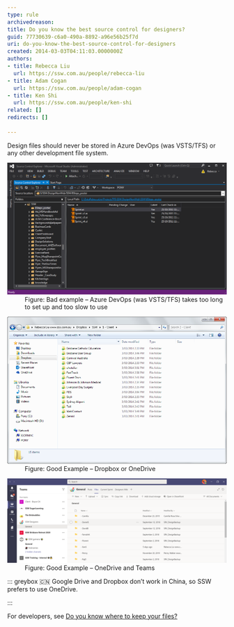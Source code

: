 ```yaml
---
type: rule
archivedreason: 
title: Do you know the best source control for designers?
guid: 77730639-c6a0-490a-8892-a96e56b25f7d
uri: do-you-know-the-best-source-control-for-designers
created: 2014-03-03T04:11:03.0000000Z
authors:
- title: Rebecca Liu
  url: https://ssw.com.au/people/rebecca-liu
- title: Adam Cogan
  url: https://ssw.com.au/people/adam-cogan
- title: Ken Shi
  url: https://ssw.com.au/people/ken-shi
related: []
redirects: []

---
```


Design files should never be stored in Azure DevOps (was VSTS/TFS) or any other development file system.

<!--endintro-->
<dl class="badImage"><dt> 
      <img src="Designer-Source-Control-TFS.png" alt="" style="width:750px;"> 
   </dt><dd>Figure: Bad example – Azure DevOps (was VSTS/TFS) takes too long to set up and too slow to use<br></dd></dl><dl class="goodImage"><dt>
      <img src="Designer-Source-Control-DropBox.png" alt="" style="width:750px;"> 
   </dt><dd>Figure: Good Example – Dropbox or OneDrive<br></dd></dl><dl class="goodImage"><dt>
      <img src="Teamsfiles.png" alt="" style="width:750px;"> 
   </dt><dd>Figure: Good Example – OneDrive and Teams<br></dd></dl>

::: greybox
🇨🇳 Google Drive and Dropbox don’t work in China, so SSW prefers to use OneDrive.

:::


For developers, see [Do you know where to keep your files?](/Do-you-know-where-to-keep-your-files)
